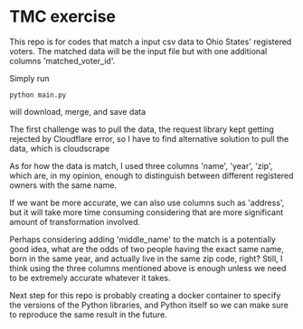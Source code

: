 # TMC exercise

This repo is for codes that match a input csv data to Ohio States' registered voters.
The matched data will be the input file but with one additional columns 'matched_voter_id'.

Simply run
```
python main.py
```
will download, merge, and save data

The first challenge was to pull the data, the request library kept getting rejected by Cloudflare error, so I have to find alternative solution to pull the data, which is cloudscrape

As for how the data is match, I used three columns 'name', 'year', 'zip', which are, in my opinion, enough to distinguish between different registered owners with the same name.

If we want be more accurate, we can also use columns such as 'address', but it will take more time consuming considering that are more significant amount of transformation involved.

Perhaps considering adding 'middle_name' to the match is a potentially good idea, what are the odds of two people having the exact same name, born in the same year, and actually live in the same zip code, right? Still, I think using the three columns mentioned above is enough unless we need to be extremely accurate whatever it takes.

Next step for this repo is probably creating a docker container to specify the versions of the Python libraries, and Python itself so we can make sure to reproduce the same result in the future.